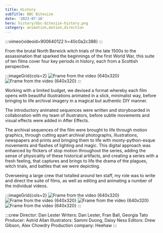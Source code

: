 ```yaml
---
title: History
subTitle: BBC Bitesize
date: '2023-07-16'
hero: history/bbc-bitesize-history.png
category: animation,motion,direction
---
```


:::vimeo{videoid=900640122 h=40c0a2c388}
:::

From the brutal North Berwick witch trials of the late 1500s to the assassination that sparked the beginnings of the first World War, this suite of ten films cover four key periods in history, each from a Scottish perspective.

:::imageGrid{cols=2}
![Frame from the video {640x320}](/static/images/history/frame_4481.jpg)
![Frame from the video {640x320}](/static/images/history/frame_3623.jpg)
:::

Working with a limited budget, we devised a format whereby each film opens with beautiful illustrations animated in a slick, minimalist way, before bringing to life archival imagery in a magical but authentic DIY manner.

The introductory animated sequences were written and storyboarded in collaboration with my team of illustrators, before subtle movements and visual effects were added in After Effects.

The archival sequences of the film were brought to life through motion graphics, through cutting apart archival photographs, illustrations, newspapers and prints and bringing them to life with monty-python-esque movements and flashes of lighting and magic. This digital approach was enhanced by flickers of stop motion throughout the series, adding the sense of physicality of these historical artifacts, and creating a series with a fresh feeling, that captures and brings to life the drama of the plagues, witch trials, and battles that we were depicting.

Overseeing a large crew that totalled around ten staff, my role was to write and direct the suite of films, as well as editing and animating a number of the individual videos.

:::imageGrid{cols=2}
![Frame from the video {640x320}](/static/images/history/frame_661.jpg)
![Frame from the video {640x320}](/static/images/history/frame_4056.jpg)
![Frame from the video {640x320}](/static/images/history/frame_2789.jpg)
![Frame from the video {640x320}](/static/images/history/frame_3348.jpg)
:::

:::crew
Director: Dan Lester
Writers: Dan Lester, Fran Ball, Georgia Tato
Producer: Astrid Allan
Illustrators: Sammi Duong, Daisy Ness
Editors: Drew Gibson, Alex Chowdry
Production company: Heehaw
:::
